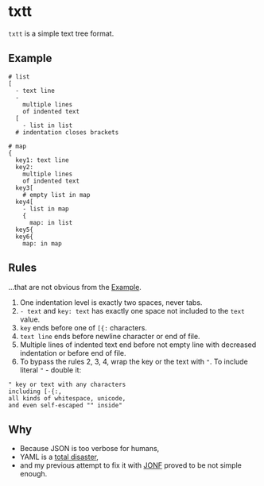# txtt

`txtt` is a simple text tree format.

## Example

```
# list
[
  - text line
  -
    multiple lines
    of indented text
  [
    - list in list
  # indentation closes brackets

# map
{
  key1: text line
  key2:
    multiple lines
    of indented text
  key3[
    # empty list in map
  key4[
    - list in map
    {
      map: in list
  key5{
  key6{
    map: in map
```

## Rules

...that are not obvious from the [Example](#example).

1. One indentation level is exactly two spaces, never tabs.
2. `- text` and `key: text` has exactly one space not included to the `text` value.
3. `key` ends before one of `[{:` characters.
4. `text line` ends before newline character or end of file.
5. Multiple lines of indented text end before not empty line with decreased indentation or before end of file.
6. To bypass the rules 2, 3, 4, wrap the key or the text with `"`. To include literal `"` - double it:

```
" key or text with any characters
including [-{:,
all kinds of whitespace, unicode,
and even self-escaped "" inside"
```

## Why

* Because JSON is too verbose for humans,
* YAML is a [total disaster](https://noyaml.com/),
* and my previous attempt to fix it with [JONF](https://jonf.app/)
  proved to be not simple enough.
